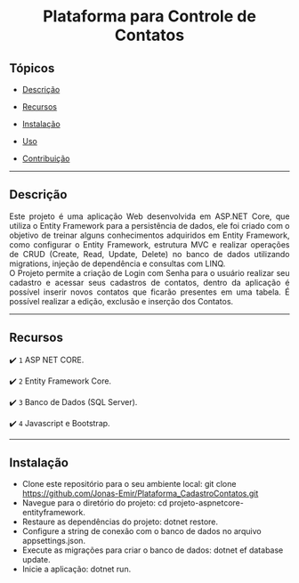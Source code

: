 <h1 align="center">Plataforma para Controle de Contatos</h1> 

## Tópicos 

- [Descrição](#descricao)

- [Recursos](#recursos)

- [Instalação](#instalacao)

- [Uso](#uso)

- [Contribuição](#contribuicao)

<hr>

## Descrição

<p align="justify">
Este projeto é uma aplicação Web desenvolvida em ASP.NET Core, que utiliza o Entity Framework para a persistência de dados, ele foi criado com o objetivo de treinar alguns conhecimentos adquiridos em Entity Framework, como configurar o Entity Framework, estrutura MVC e realizar operações de CRUD (Create, Read, Update, Delete) no banco de dados utilizando migrations, injeção de dependência e consultas com LINQ. <br>
O Projeto permite a criação de Login com Senha para o usuário realizar seu cadastro e acessar seus cadastros de contatos, dentro da aplicação é possível inserir novos contatos que ficarão presentes em uma tabela. É possível realizar a edição, exclusão e inserção dos Contatos.
</p>

<hr>

## Recursos

:heavy_check_mark: `1` ASP NET CORE.

:heavy_check_mark: `2` Entity Framework Core.

:heavy_check_mark: `3` Banco de Dados (SQL Server).

:heavy_check_mark: `4` Javascript e Bootstrap.

<hr>

## Instalação

<p>  
  
- Clone este repositório para o seu ambiente local: git clone https://github.com/Jonas-Emir/Plataforma_CadastroContatos.git
- Navegue para o diretório do projeto: cd projeto-aspnetcore-entityframework.
- Restaure as dependências do projeto: dotnet restore.
- Configure a string de conexão com o banco de dados no arquivo appsettings.json.
- Execute as migrações para criar o banco de dados: dotnet ef database update.
- Inicie a aplicação: dotnet run.
  
</p>

